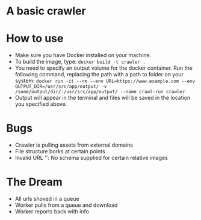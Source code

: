 # A basic crawler

# How to use

- Make sure you have Docker installed on your machine.
- To build the image, type: `docker build -t crawler .`
- You need to specify an output volume for the docker container.  Run the following command, replacing the path with a path to folder on your system: `docker run -it --rm --env URL=https://www.example.com --env OUTPUT_DIR=/usr/src/app/output/ -v /some/output/dir/:/usr/src/app/output/ --name crawl-run crawler`
- Output will appear in the terminal and files will be saved in the location you specified above.

# Bugs

- Crawler is pulling assets from external domains
- File structure borks at certain points
- Invalid URL '': No schema supplied for certain relative images

# The Dream

- All urls shoved in a queue
- Worker pulls from a queue and download
- Worker reports back with info